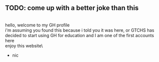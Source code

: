## TODO: come up with a better joke than this
\
hello, welcome to my GH profile\
i'm assuming you found this because i told you it was here, or GTCHS has decided to start using GH for education and I am one of the first accounts here\
enjoy this website\
- nic

<!--
**nic-gunter-gtchs/nic-gunter-gtchs** is a ✨ _special_ ✨ repository because its `README.md` (this file) appears on your GitHub profile.

Here are some ideas to get you started:

- 🔭 I’m currently working on ...
- 🌱 I’m currently learning ...
- 👯 I’m looking to collaborate on ...
- 🤔 I’m looking for help with ...
- 💬 Ask me about ...
- 📫 How to reach me: ...
- 😄 Pronouns: ...
- ⚡ Fun fact: ...
-->
